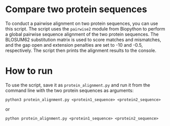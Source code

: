# Compare two protein sequences

To conduct a pairwise alignment on two protein sequences, you can use this script. The script uses the `pairwise2` module from Biopython to perform a global pairwise sequence alignment of the two protein sequences. The BLOSUM62 substitution matrix is used to score matches and mismatches, and the gap open and extension penalties are set to -10 and -0.5, respectively. The script then prints the alignment results to the console.

# How to run
To use the script, save it as `protein_alignment.py` and run it from the command line with the two protein sequences as arguments:

```
python3 protein_alignment.py <protein1_sequence> <protein2_sequence>
```

or 

```
python protein_alignment.py <protein1_sequence> <protein2_sequence>
```
